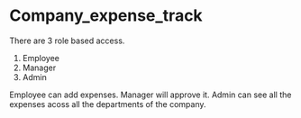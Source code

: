# Company_expense_track
There are 3 role based access.
1. Employee
2. Manager
3. Admin

Employee can add expenses.
Manager will approve it.
Admin can see all the expenses acoss all the departments of the company.
